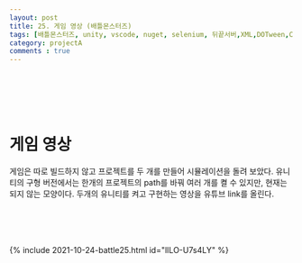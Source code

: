 ```yaml
---
layout: post
title: 25. 게임 영상 (배틀몬스터즈)
tags: [배틀몬스터즈, unity, vscode, nuget, selenium, 뒤끝서버,XML,DOTween,Corutine]
category: projectA
comments : true
---
```

<br>
<br>
<br>
<br>

# 게임 영상
게임은 따로 빌드하지 않고 프로젝트를 두 개를 만들어 시뮬레이션을 돌려 보았다. 유니티의 구형 버전에서는 한개의 프로젝트의 path를 바꿔 여러 개를 켤 수 있지만, 현재는 되지 않는 모양이다. 두개의 유니티를 켜고 구현하는 영상을 유튜브 link를 올린다. <br>
<br>
<br>
<br>
<br>

{% include 2021-10-24-battle25.html id="lILO-U7s4LY" %}
<br>
<br>
<br>
<br>